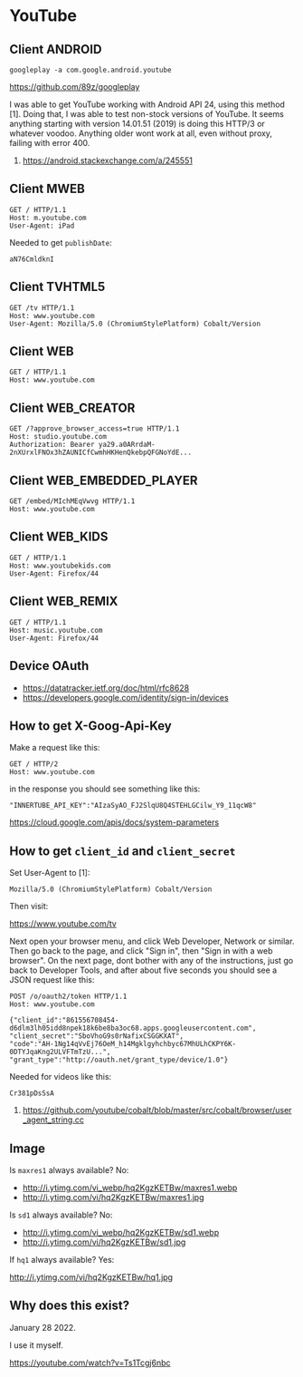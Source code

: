 # YouTube

## Client ANDROID

~~~
googleplay -a com.google.android.youtube
~~~

https://github.com/89z/googleplay

I was able to get YouTube working with Android API 24, using this method [1].
Doing that, I was able to test non-stock versions of YouTube. It seems anything
starting with version 14.01.51 (2019) is doing this HTTP/3 or whatever voodoo.
Anything older wont work at all, even without proxy, failing with error 400.

1.  https://android.stackexchange.com/a/245551

## Client MWEB

~~~
GET / HTTP/1.1
Host: m.youtube.com
User-Agent: iPad
~~~

Needed to get `publishDate`:

~~~
aN76CmldknI
~~~

## Client TVHTML5

~~~
GET /tv HTTP/1.1
Host: www.youtube.com
User-Agent: Mozilla/5.0 (ChromiumStylePlatform) Cobalt/Version
~~~

## Client WEB

~~~
GET / HTTP/1.1
Host: www.youtube.com
~~~

## Client WEB\_CREATOR

~~~
GET /?approve_browser_access=true HTTP/1.1
Host: studio.youtube.com
Authorization: Bearer ya29.a0ARrdaM-2nXUrxlFNOx3hZAUNICfCwmhHKHenQkebpQFGNoYdE...
~~~

## Client WEB\_EMBEDDED\_PLAYER

~~~
GET /embed/MIchMEqVwvg HTTP/1.1
Host: www.youtube.com
~~~

## Client WEB\_KIDS

~~~
GET / HTTP/1.1
Host: www.youtubekids.com
User-Agent: Firefox/44
~~~

## Client WEB\_REMIX

~~~
GET / HTTP/1.1
Host: music.youtube.com
User-Agent: Firefox/44
~~~

## Device OAuth

- https://datatracker.ietf.org/doc/html/rfc8628
- https://developers.google.com/identity/sign-in/devices

## How to get X-Goog-Api-Key

Make a request like this:

~~~
GET / HTTP/2
Host: www.youtube.com
~~~

in the response you should see something like this:

~~~
"INNERTUBE_API_KEY":"AIzaSyAO_FJ2SlqU8Q4STEHLGCilw_Y9_11qcW8"
~~~

https://cloud.google.com/apis/docs/system-parameters

## How to get `client_id` and `client_secret`

Set User-Agent to [1]:

~~~
Mozilla/5.0 (ChromiumStylePlatform) Cobalt/Version
~~~

Then visit:

https://www.youtube.com/tv

Next open your browser menu, and click Web Developer, Network or similar. Then
go back to the page, and click "Sign in", then "Sign in with a web browser". On
the next page, dont bother with any of the instructions, just go back to
Developer Tools, and after about five seconds you should see a JSON request like
this:

~~~
POST /o/oauth2/token HTTP/1.1
Host: www.youtube.com

{"client_id":"861556708454-d6dlm3lh05idd8npek18k6be8ba3oc68.apps.googleusercontent.com",
"client_secret":"SboVhoG9s0rNafixCSGGKXAT",
"code":"AH-1Ng14qVvEj76OeM_h14Mgklgyhchbyc67MhULhCKPY6K-0DTYJqaKng2ULVFTmTzU...",
"grant_type":"http://oauth.net/grant_type/device/1.0"}
~~~

Needed for videos like this:

~~~
Cr381pDsSsA
~~~

1. <https://github.com/youtube/cobalt/blob/master/src/cobalt/browser/user_agent_string.cc>

## Image

Is `maxres1` always available? No:

- <http://i.ytimg.com/vi_webp/hq2KgzKETBw/maxres1.webp>
- http://i.ytimg.com/vi/hq2KgzKETBw/maxres1.jpg

Is `sd1` always available? No:

- <http://i.ytimg.com/vi_webp/hq2KgzKETBw/sd1.webp>
- http://i.ytimg.com/vi/hq2KgzKETBw/sd1.jpg

If `hq1` always available? Yes:

http://i.ytimg.com/vi/hq2KgzKETBw/hq1.jpg

## Why does this exist?

January 28 2022.

I use it myself.

https://youtube.com/watch?v=Ts1Tcgj6nbc

